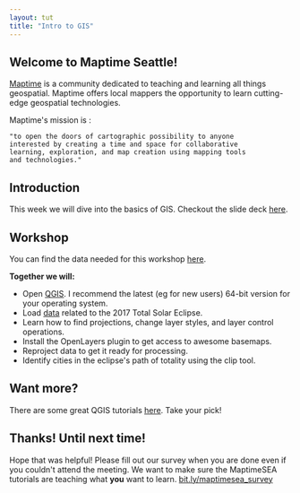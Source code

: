 ```yaml
---
layout: tut
title: "Intro to GIS"
---
```


## Welcome to Maptime Seattle!

[Maptime](http://maptime.io/) is a community dedicated to teaching and learning all things geospatial. Maptime offers local mappers the opportunity to learn cutting-edge geospatial technologies.

Maptime's mission is :
```
"to open the doors of cartographic possibility to anyone
interested by creating a time and space for collaborative
learning, exploration, and map creation using mapping tools
and technologies."
```

## Introduction
This week we will dive into the basics of GIS. Checkout the slide deck [here](/img/IntroToGIS_MaptimeSea_20170906.pdf).

## Workshop

You can find the data needed for this workshop [here](https://github.com/christyheaton/MaptimeSea_092017).

**Together we will:**
* Open [QGIS](http://www.qgis.org/en/site/forusers/download.html). I recommend the latest (eg for new users) 64-bit version for your operating system.
* Load [data](https://github.com/christyheaton/MaptimeSea_092017) related to the 2017 Total Solar Eclipse.
* Learn how to find projections, change layer styles, and layer control operations.
* Install the OpenLayers plugin to get access to awesome basemaps.
* Reproject data to get it ready for processing.
* Identify cities in the eclipse's path of totality using the clip tool.

## Want more?

There are some great QGIS tutorials [here](http://www.qgistutorials.com/en/). Take your pick!

## Thanks! Until next time!

Hope that was helpful! Please fill out our survey when you are done even if you couldn't attend the meeting. We want to make sure the MaptimeSEA tutorials are teaching what **you** want to learn. [bit.ly/maptimesea_survey](http://bit.ly/maptimesea_survey)
